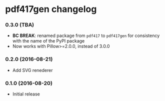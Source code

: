 pdf417gen changelog
===================

### 0.3.0 (TBA)

* **BC BREAK**: renamed package from `pdf417` to `pdf417gen` for consistency
  with the name of the PyPI package
* Now works with Pillow>=2.0.0, instead of 3.0.0

### 0.2.0 (2016-08-21)

* Add SVG renederer

### 0.1.0 (2016-08-20)

* Initial release

